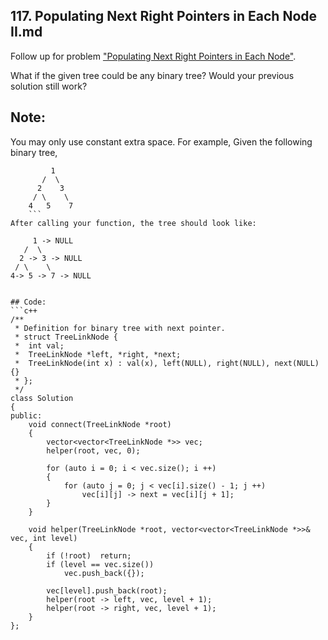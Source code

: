 ## 117. Populating Next Right Pointers in Each Node II.md
Follow up for problem ["Populating Next Right Pointers in Each Node"]().

What if the given tree could be any binary tree? Would your previous solution still work?

## Note:

You may only use constant extra space.
For example,
Given the following binary tree,
```
         1
       /  \
      2    3
     / \    \
    4   5    7
    ```
After calling your function, the tree should look like:
```
         1 -> NULL
       /  \
      2 -> 3 -> NULL
     / \    \
    4-> 5 -> 7 -> NULL
```

## Code:
```c++
/**
 * Definition for binary tree with next pointer.
 * struct TreeLinkNode {
 *  int val;
 *  TreeLinkNode *left, *right, *next;
 *  TreeLinkNode(int x) : val(x), left(NULL), right(NULL), next(NULL) {}
 * };
 */
class Solution 
{
public:
    void connect(TreeLinkNode *root) 
    {
        vector<vector<TreeLinkNode *>> vec;
        helper(root, vec, 0);
        
        for (auto i = 0; i < vec.size(); i ++)
        {
            for (auto j = 0; j < vec[i].size() - 1; j ++)
                vec[i][j] -> next = vec[i][j + 1];
        }
    }
    
    void helper(TreeLinkNode *root, vector<vector<TreeLinkNode *>>& vec, int level)
    {
        if (!root)  return;
        if (level == vec.size())
            vec.push_back({});
            
        vec[level].push_back(root);
        helper(root -> left, vec, level + 1);
        helper(root -> right, vec, level + 1);
    }
};
```

